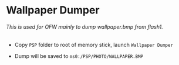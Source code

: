 # Wallpaper Dumper

###### This is used for OFW mainly to dump wallpaper.bmp from flash1.

* Copy `PSP` folder to root of memory stick, launch `Wallpaper Dumper`

* Dump will be saved to `ms0:/PSP/PHOTO/WALLPAPER.BMP`
